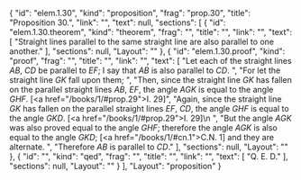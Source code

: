 {
  "id": "elem.1.30",
  "kind": "proposition",
  "frag": "prop.30",
  "title": "Proposition 30.",
  "link": "",
  "text": null,
  "sections": [
    {
      "id": "elem.1.30.theorem",
      "kind": "theorem",
      "frag": "",
      "title": "",
      "link": "",
      "text": [
        "Straight lines parallel to the same straight line are also parallel to one another."
      ],
      "sections": null,
      "Layout": ""
    },
    {
      "id": "elem.1.30.proof",
      "kind": "proof",
      "frag": "",
      "title": "",
      "link": "",
      "text": [
        "Let each of the straight lines <var>AB</var>, <var>CD</var> be parallel to <var>EF</var>; I say that <var>AB</var> is also parallel to <var>CD</var>. ",
        "For let the straight line <var>GK</var> fall upon them; ",
        "Then, since the straight line <var>GK</var> has fallen on the parallel straight lines <var>AB</var>, <var>EF</var>, the angle <var>AGK</var> is equal to the angle <var>GHF</var>. [<a href=\"/books/1/#prop.29\">I. 29</a>]",
        "Again, since the straight line <var>GK</var> has fallen on the parallel straight lines <var>EF</var>, <var>CD</var>, the angle <var>GHF</var> is equal to the angle <var>GKD</var>. [<a href=\"/books/1/#prop.29\">I. 29</a>]\n        ",
        "But the angle <var>AGK</var> was also proved equal to the angle <var>GHF</var>; therefore the angle <var>AGK</var> is also equal to the angle <var>GKD</var>; [<a href=\"/books/1/#cn.1\">C.N. 1</a>] and they are alternate. ",
        "Therefore <var>AB</var> is parallel to <var>CD</var>."
      ],
      "sections": null,
      "Layout": ""
    },
    {
      "id": "",
      "kind": "qed",
      "frag": "",
      "title": "",
      "link": "",
      "text": [
        "Q. E. D."
      ],
      "sections": null,
      "Layout": ""
    }
  ],
  "Layout": "proposition"
}

